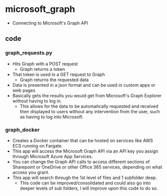 # microsoft_graph

- Connecting to Microsoft's Graph API

## code

### graph_requests.py

- Hits Graph with a POST request
  - Graph returns a token
- That token is used in a GET request to Graph
  - Graph returns the requested data
- Data is presented in a json format and can be used in custom apps or web pages
- Basically gets the results you would get from Microsoft's Graph Explorer
  without having to log in.
  - This allows for the data to be automatically requested and received
    then displayed to users without any intervention from the user, such as
    having to log into Microsoft.

### graph_docker

- Creates a Docker container that can be hosted on services like AWS ECS running
  on Fargate.
- This app will access the Microsoft Graph API via an API key you assign through
  Microsoft Azure App Services.
- You can change the Graph API calls to access different sections of Sharepoint
  or OneDrive or other Office 365 services, depending on what access you grant.
- This app will search through the 1st level of files and 1 subfolder deep.
  - This code can be improved/consolidated and could also go into deeper levels
    of sub folders, I will improve upon this code to do so.